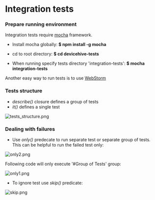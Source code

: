 # Integration tests #

### Prepare running environment ###

Integration tests require [mocha](http://mochajs.org/) framework.

* Install mocha globally: **$ npm install -g mocha**

* cd to root directory: **$ cd devicehive-tests**

* When running specify tests directory 'integration-tests': **$ mocha integration-tests**

Another easy way to run tests is to use [WebStorm](https://www.youtube.com/watch?v=4mKiGkokyx8)

### Tests structure ###

* *describe()* closure defines a group of tests
* *it()* defines a single test

![tests_structure.png](https://bitbucket.org/repo/M6o9ee/images/465540167-tests_structure.png)

### Dealing with failures ###

* Use *only()* predecate to run separate test or separate group of tests. This can be helpful to run the failed test only:

![only2.png](https://bitbucket.org/repo/M6o9ee/images/2871072169-only2.png)

Following code will only execute '#Group of Tests' group:

![only1.png](https://bitbucket.org/repo/M6o9ee/images/3914931187-only1.png)

* To ignore test use *skip()* predicate:

![skip.png](https://bitbucket.org/repo/M6o9ee/images/1689287093-skip.png)